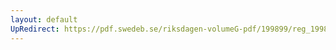 ```yaml
---
layout: default
UpRedirect: https://pdf.swedeb.se/riksdagen-volumeG-pdf/199899/reg_199899/reg_199899_0416.pdf
---
```

